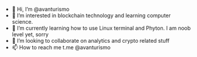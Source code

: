 - 👋 Hi, I’m @avanturismo
- 👀 I’m interested in blockchain technology and learning computer science. 
- 🌱 I’m currently learning how to use Linux terminal and Phyton. I am noob level yet, sorry
- 💞️ I’m looking to collaborate on analytics and crypto related stuff
- 📫 How to reach me t.me @avanturismo

<!---
avanturismo/avanturismo is a ✨ special ✨ repository because its `README.md` (this file) appears on your GitHub profile.
You can click the Preview link to take a look at your changes.
--->
